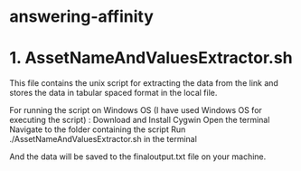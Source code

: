 # answering-affinity

# 1. AssetNameAndValuesExtractor.sh

This file contains the unix script for extracting the data from the link and stores the data in 
  tabular spaced format in the local file.

  For running the script on Windows OS (I have used Windows OS for executing the script) :
  Download and Install Cygwin 
  Open the terminal
  Navigate to the folder containing the script
  Run ./AssetNameAndValuesExtractor.sh in the terminal

And the data will be saved to the finaloutput.txt file on your machine.

